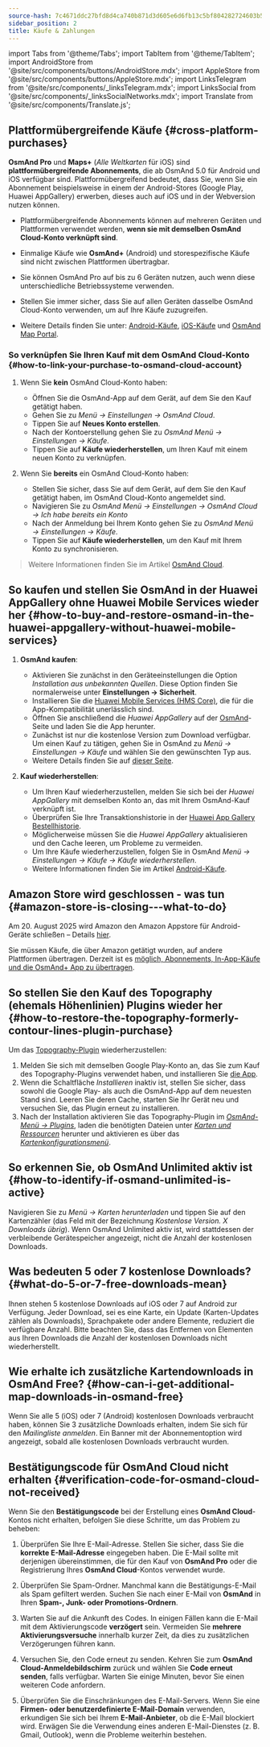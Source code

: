 ```yaml
---
source-hash: 7c4671ddc27bfd8d4ca740b871d3d605e6d6fb13c5bf804282724603b5068740
sidebar_position: 2
title: Käufe & Zahlungen
---
```

import Tabs from '@theme/Tabs';
import TabItem from '@theme/TabItem';
import AndroidStore from '@site/src/components/buttons/AndroidStore.mdx';
import AppleStore from '@site/src/components/buttons/AppleStore.mdx';
import LinksTelegram from '@site/src/components/_linksTelegram.mdx';
import LinksSocial from '@site/src/components/_linksSocialNetworks.mdx';
import Translate from '@site/src/components/Translate.js';



## Plattformübergreifende Käufe {#cross-platform-purchases}

**OsmAnd Pro** und **Maps+** (*Alle Weltkarten* für iOS) sind **plattformübergreifende Abonnements**, die ab OsmAnd 5.0 für Android und iOS verfügbar sind. Plattformübergreifend bedeutet, dass Sie, wenn Sie ein Abonnement beispielsweise in einem der Android-Stores (Google Play, Huawei AppGallery) erwerben, dieses auch auf iOS und in der Webversion nutzen können.

- Plattformübergreifende Abonnements können auf mehreren Geräten und Plattformen verwendet werden, **wenn sie mit demselben OsmAnd Cloud-Konto verknüpft sind**.

- Einmalige Käufe wie **OsmAnd+** (Android) und storespezifische Käufe sind nicht zwischen Plattformen übertragbar.

- Sie können OsmAnd Pro auf bis zu 6 Geräten nutzen, auch wenn diese unterschiedliche Betriebssysteme verwenden.

- Stellen Sie immer sicher, dass Sie auf allen Geräten dasselbe OsmAnd Cloud-Konto verwenden, um auf Ihre Käufe zuzugreifen.

- Weitere Details finden Sie unter: [Android-Käufe](../purchases/android.md), [iOS-Käufe](../purchases/ios.md) und [OsmAnd Map Portal](https://www.osmand.net/map).


### So verknüpfen Sie Ihren Kauf mit dem OsmAnd Cloud-Konto {#how-to-link-your-purchase-to-osmand-cloud-account}

1. Wenn Sie **kein** OsmAnd Cloud-Konto haben:

    - Öffnen Sie die OsmAnd-App auf dem Gerät, auf dem Sie den Kauf getätigt haben.
    - Gehen Sie zu *Menü → Einstellungen → OsmAnd Cloud*.
    - Tippen Sie auf **Neues Konto erstellen**.
    - Nach der Kontoerstellung gehen Sie zu *OsmAnd Menü → Einstellungen → Käufe*.
    - Tippen Sie auf **Käufe wiederherstellen**, um Ihren Kauf mit einem neuen Konto zu verknüpfen.

2. Wenn Sie **bereits** ein OsmAnd Cloud-Konto haben:

    - Stellen Sie sicher, dass Sie auf dem Gerät, auf dem Sie den Kauf getätigt haben, im OsmAnd Cloud-Konto angemeldet sind.
    - Navigieren Sie zu *OsmAnd Menü → Einstellungen → OsmAnd Cloud → Ich habe bereits ein Konto*
    - Nach der Anmeldung bei Ihrem Konto gehen Sie zu *OsmAnd Menü → Einstellungen → Käufe*.
    - Tippen Sie auf **Käufe wiederherstellen**, um den Kauf mit Ihrem Konto zu synchronisieren.


> Weitere Informationen finden Sie im Artikel [OsmAnd Cloud](../personal/osmand-cloud.md#cross-platform).


## So kaufen und stellen Sie OsmAnd in der Huawei AppGallery ohne Huawei Mobile Services wieder her {#how-to-buy-and-restore-osmand-in-the-huawei-appgallery-without-huawei-mobile-services}

1. **OsmAnd kaufen**:
   - Aktivieren Sie zunächst in den Geräteeinstellungen die Option *Installation aus unbekannten Quellen*. Diese Option finden Sie normalerweise unter **Einstellungen → Sicherheit**.
   - Installieren Sie die [Huawei Mobile Services (HMS Core)](https://consumer.huawei.com/za/community/details/Download-the-latest-Huawei-HMS-Core-APK-5-3-0-312/topicId-142217/), die für die App-Kompatibilität unerlässlich sind.
   - Öffnen Sie anschließend die *Huawei AppGallery* auf der [OsmAnd](https://appgallery.huawei.com/#/app/C101486545)-Seite und laden Sie die App herunter.
   - Zunächst ist nur die kostenlose Version zum Download verfügbar. Um einen Kauf zu tätigen, gehen Sie in OsmAnd zu *Menü → Einstellungen → Käufe* und wählen Sie den gewünschten Typ aus.
   - Weitere Details finden Sie auf [dieser Seite](https://osmand.net/docs/user/purchases/android#install-application).

2. **Kauf wiederherstellen**:
   - Um Ihren Kauf wiederherzustellen, melden Sie sich bei der *Huawei AppGallery* mit demselben Konto an, das mit Ihrem OsmAnd-Kauf verknüpft ist.
   - Überprüfen Sie Ihre Transaktionshistorie in der [Huawei App Gallery Bestellhistorie](https://consumer.huawei.com/en/support/content/en-us00694318/).
   - Möglicherweise müssen Sie die *Huawei AppGallery* aktualisieren und den Cache leeren, um Probleme zu vermeiden.
   - Um Ihre Käufe wiederherzustellen, folgen Sie in OsmAnd *Menü → Einstellungen → Käufe → Käufe wiederherstellen*.
   - Weitere Informationen finden Sie im Artikel [Android-Käufe](https://osmand.net/docs/user/purchases/android#restore-subscription--in-app).

<!--
- Instructions for setting up Huawei Mobile Services.
- How to buy OsmAnd without HMS Core.
- Restore purchases in the Huawei AppGallery.
-->

## Amazon Store wird geschlossen - was tun {#amazon-store-is-closing---what-to-do}

Am 20. August 2025 wird Amazon den Amazon Appstore für Android-Geräte schließen – Details [hier](https://developer.amazon.com/apps-and-games/blogs/2025/02/upcoming-changes-to-amazon-appstore-for-android-devices-and-coins-program).

Sie müssen Käufe, die über Amazon getätigt wurden, auf andere Plattformen übertragen.
Derzeit ist es [möglich, Abonnements, In-App-Käufe und die OsmAnd+ App zu übertragen](../purchases/cross.md).



## So stellen Sie den Kauf des Topography (ehemals Höhenlinien) Plugins wieder her {#how-to-restore-the-topography-formerly-contour-lines-plugin-purchase}

Um das [Topography-Plugin](https://play.google.com/store/apps/details?id=net.osmand.srtmPlugin.paid) wiederherzustellen:

1. Melden Sie sich mit demselben Google Play-Konto an, das Sie zum Kauf des Topography-Plugins verwendet haben, und installieren Sie [die App](https://play.google.com/store/apps/details?id=net.osmand.srtmPlugin.paid).
2. Wenn die Schaltfläche *Installieren* inaktiv ist, stellen Sie sicher, dass sowohl die Google Play- als auch die OsmAnd-App auf dem neuesten Stand sind. Leeren Sie deren Cache, starten Sie Ihr Gerät neu und versuchen Sie, das Plugin erneut zu installieren.
3. Nach der Installation aktivieren Sie das Topography-Plugin im *[OsmAnd-Menü → Plugins](../plugins/topography.md)*, laden die benötigten Dateien unter *[Karten und Ressourcen](../start-with/download-maps.md#maps-and-resources)* herunter und aktivieren es über das *[Kartenkonfigurationsmenü](../map/configure-map-menu.md)*.


## So erkennen Sie, ob OsmAnd Unlimited aktiv ist {#how-to-identify-if-osmand-unlimited-is-active}

Navigieren Sie zu *Menü → Karten herunterladen* und tippen Sie auf den Kartenzähler (das Feld mit der Bezeichnung *Kostenlose Version. X Downloads übrig*). Wenn OsmAnd Unlimited aktiv ist, wird stattdessen der verbleibende Gerätespeicher angezeigt, nicht die Anzahl der kostenlosen Downloads.


## Was bedeuten 5 oder 7 kostenlose Downloads? {#what-do-5-or-7-free-downloads-mean}

Ihnen stehen 5 kostenlose Downloads auf iOS oder 7 auf Android zur Verfügung. Jeder Download, sei es eine Karte, ein Update (Karten-Updates zählen als Downloads), Sprachpakete oder andere Elemente, reduziert die verfügbare Anzahl. Bitte beachten Sie, dass das Entfernen von Elementen aus Ihren Downloads die Anzahl der kostenlosen Downloads nicht wiederherstellt.


## Wie erhalte ich zusätzliche Kartendownloads in OsmAnd Free? {#how-can-i-get-additional-map-downloads-in-osmand-free}

Wenn Sie alle 5 (iOS) oder 7 (Android) kostenlosen Downloads verbraucht haben, können Sie 3 zusätzliche Downloads erhalten, indem Sie sich für den *Mailingliste anmelden*. Ein Banner mit der Abonnementoption wird angezeigt, sobald alle kostenlosen Downloads verbraucht wurden.


## Bestätigungscode für OsmAnd Cloud nicht erhalten {#verification-code-for-osmand-cloud-not-received}

Wenn Sie den **Bestätigungscode** bei der Erstellung eines **OsmAnd Cloud**-Kontos nicht erhalten, befolgen Sie diese Schritte, um das Problem zu beheben:

1. Überprüfen Sie Ihre E-Mail-Adresse.
    Stellen Sie sicher, dass Sie die **korrekte E-Mail-Adresse** eingegeben haben. Die E-Mail sollte mit derjenigen übereinstimmen, die für den Kauf von **OsmAnd Pro** oder die Registrierung Ihres **OsmAnd Cloud**-Kontos verwendet wurde.

2. Überprüfen Sie Spam-Ordner.
    Manchmal kann die Bestätigungs-E-Mail als Spam gefiltert werden. Suchen Sie nach einer E-Mail von **OsmAnd** in Ihren **Spam-, Junk- oder Promotions-Ordnern**.

3. Warten Sie auf die Ankunft des Codes.
    In einigen Fällen kann die E-Mail mit dem Aktivierungscode **verzögert** sein. Vermeiden Sie **mehrere Aktivierungsversuche** innerhalb kurzer Zeit, da dies zu zusätzlichen Verzögerungen führen kann.

4. Versuchen Sie, den Code erneut zu senden.
    Kehren Sie zum **OsmAnd Cloud-Anmeldebildschirm** zurück und wählen Sie **Code erneut senden**, falls verfügbar. Warten Sie einige Minuten, bevor Sie einen weiteren Code anfordern.

5. Überprüfen Sie die Einschränkungen des E-Mail-Servers.
    Wenn Sie eine **Firmen- oder benutzerdefinierte E-Mail-Domain** verwenden, erkundigen Sie sich bei Ihrem **E-Mail-Anbieter**, ob die E-Mail blockiert wird. Erwägen Sie die Verwendung eines anderen E-Mail-Dienstes (z. B. Gmail, Outlook), wenn die Probleme weiterhin bestehen.

<!--
## Purchases & Payments {#purchases--payments}

- Purchase Not Showing
- Purchase Not Restoring
- Payment Issues
- Refund Policy
- Step-by-step solutions to problems with purchases.
- Instructions for clearing the cache of Google Play, Huawei AppGallery.
- What to do if the purchase does not appear or the transaction fails.
- Purchase not showing up - recommendations on how to check your account and restore your purchases.
- Payment issues - instructions for contacting Google Play Support in case of paymentissues.


## FAQ {#faq}

- Can I transfer a purchase between Android and iOS?
- Can I use a purchase on multiple devices?
- Why does the purchase not appear?
- Where can I find payment details?
- Can I transfer OsmAnd+ between Android and iOS?
- How can I restore purchases after reinstalling the app?
- What is OsmAnd Pro and what are its advantages?
- Can I activate my subscription without Google Play?
- Can I share my purchase with my family?
- How do I transfer OsmAnd+ to another phone?
- Why doesn't my purchase appear after reinstalling?
- Why can't I resume my purchase?
- How do I know if my subscription is active?
- Can I use one purchase on multiple devices?
- Can I buy OsmAnd without Google Play?
- Where can I find my payment details?
-->